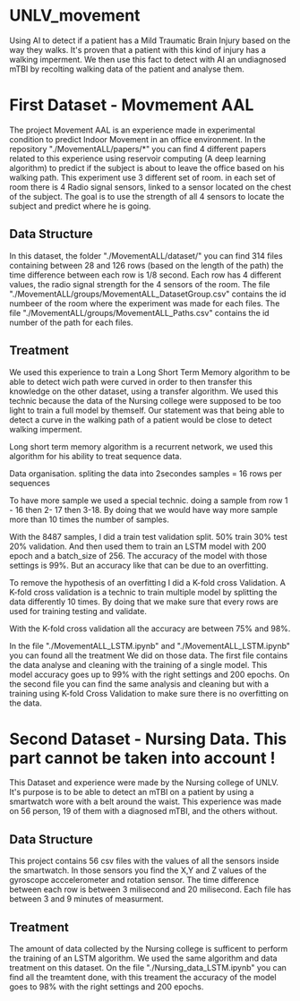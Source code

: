 # UNLV_movement
Using AI to detect if a patient has a Mild Traumatic Brain Injury based on the way they walks. It's proven that a patient with this kind of injury has a walking imperment. We then use this fact to detect with AI an undiagnosed mTBI by recolting walking data of the patient and analyse them.


# First Dataset - Movmement AAL

The project Movement AAL is an experience made in experimental condition to predict Indoor Movement in an office environment. In the repository "./MovementALL/papers/*" you can find 4 different papers related to this experience using reservoir computing (A deep learning algorithm) to predict if the subject is about to leave the office based on his walking path. This experiment use 3 different set of room. in each set of room there is 4 Radio signal sensors, linked to a sensor located on the chest of the subject. The goal is to use the strength of all 4 sensors to locate the subject and predict where he is going. 

## Data Structure

In this dataset, the folder "./MovementALL/dataset/" you can find 314 files containing between 28 and 126 rows (based on the length of the path) the time difference between each row is 1/8 second. Each row has 4 different values, the radio signal strength for the 4 sensors of the room. The file "./MovementALL/groups/MovementALL_DatasetGroup.csv" contains the id numbeer of the room where the experiment was made for each files. The file "./MovementALL/groups/MovementALL_Paths.csv" contains the id number of the path for each files.

## Treatment

We used this experience to train a Long Short Term Memory algorithm to be able to detect wich path were curved in order to then transfer this knowledge on the other dataset, using a transfer algorithm. We used this technic because the data of the Nursing college were supposed to be too light to train a full model by themself. Our statement was that being able to detect a curve in the walking path of a patient would be close to detect walking imperment.

Long short term memory algorithm is a recurrent network, we used this algorithm for his ability to treat sequence data.

Data organisation. spliting the data into 2secondes samples = 16 rows per sequences

To have more sample we used a special technic. doing a sample from row 1 - 16 then 2- 17 then 3-18. By doing that we would have way more sample more than 10 times the number of samples. 

With the 8487 samples, I did a train test validation split. 50% train 30% test 20% validation. And then used them to train an LSTM model with 200 epoch and a batch_size of 256. The accuracy of the model with those settings is 99%. But an accuracy like that can be due to an overfitting.

To remove the hypothesis of an overfitting I did a K-fold cross Validation. A K-fold cross validation is a technic to train multiple model by splitting the data differently 10 times. By doing that we make sure that every rows are used for training testing and validate. 

With the K-fold cross validation all the accuracy are between 75% and 98%.

In the file "./MovementALL_LSTM.ipynb" and "./MovementALL_LSTM.ipynb" you can found all the treatment We did on those data. The first file contains the data analyse and cleaning with the training of a single model. This model accuracy goes up to 99% with the right settings and 200 epochs. On the second file you can find the same analysis and cleaning but with a training using K-fold Cross Validation to make sure there is no overfitting on the data.


# Second Dataset - Nursing Data.  This part cannot be taken into account !

This Dataset and experience were made by the Nursing college of UNLV. It's purpose is to be able to detect an mTBI on a patient by using a smartwatch wore with a belt around the waist. This experience was made on 56 person, 19 of them with a diagnosed mTBI, and the others without.


## Data Structure

This project contains 56 csv files with the values of all the sensors inside the smartwatch. In those sensors you find the X,Y and Z values of the gyroscope acccelerometer and rotation sensor. The time difference between each row is between 3 milisecond and 20 milisecond. Each file has between 3 and 9 minutes of measurment.

## Treatment

The amount of data collected by the Nursing college is sufficent to perform the training of an LSTM algorithm. We used the same algorithm and data treatment on this dataset. On the file "./Nursing_data_LSTM.ipynb" you can find all the treamtent done, with this treament the accuracy of the model goes to 98% with the right settings and 200 epochs.